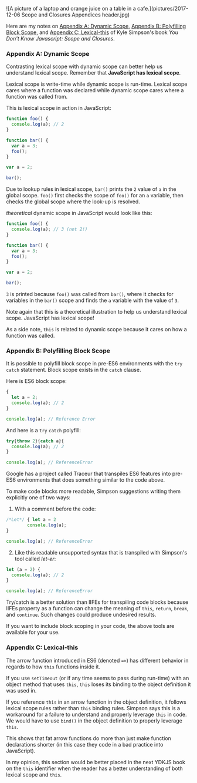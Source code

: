 ![A picture of a laptop and orange juice on a table in a cafe.](pictures/2017-12-06 Scope and Closures Appendices header.jpg)

Here are my notes on [Appendix A: Dynamic Scope](https://github.com/getify/You-Dont-Know-JS/blob/master/scope%20%26%20closures/apA.md), [Appendix B: Polyfilling Block Scope](https://github.com/getify/You-Dont-Know-JS/blob/master/scope%20%26%20closures/apB.md), and [Appendix C: Lexical-this](https://github.com/getify/You-Dont-Know-JS/blob/master/scope%20%26%20closures/apC.md) of Kyle Simpson's book  _You Don't Know Javascript: Scope and Closures_.

### Appendix A: Dynamic Scope

Contrasting lexical scope with dynamic scope can better help us understand lexical scope. Remember that **JavaScript has lexical scope**.

Lexical scope is write-time while dynamic scope is run-time. Lexical scope cares where a function was declared while dynamic scope cares where a function was called from.

This is lexical scope in action in JavaScript:

```javascript
function foo() {
  console.log(a); // 2
}

function bar() {
  var a = 3;
  foo();
}

var a = 2;

bar();
```

Due to lookup rules in lexical scope, `bar()` prints the `2` value of `a` in the global scope. `foo()` first checks the scope of `foo()` for an `a` variable, then checks the global scope where the look-up is resolved.

_theoretical_ dynamic scope in JavaScript would look like this:

```javascript
function foo() {
  console.log(a); // 3 (not 2!)
}

function bar() {
  var a = 3;
  foo();
}

var a = 2;

bar();
```

`3` is printed because `foo()` was called from `bar()`, where it checks for variables in the `bar()` scope and finds the `a` variable with the value of `3`.

Note again that this is a theoretical illustration to help us understand lexical scope. JavaScript has lexical scope!

As a side note, `this` is related to dynamic scope because it cares on how a function was called.

### Appendix B: Polyfilling Block Scope

It is possible to polyfill block scope in pre-ES6 environments with the `try` `catch` statement. Block scope exists in the `catch` clause.

Here is ES6 block scope:

```javascript
{
  let a = 2;
  console.log(a); // 2
}

console.log(a); // Reference Error
```

And here is a `try` `catch` polyfill:

```javascript
try{throw 2}{catch a}{
  console.log(a); // 2
}

console.log(a); // ReferenceError
```

Google has a project called Traceur that transpiles ES6 features into pre-ES6 environments that does something similar to the code above.

To make code blocks more readable, Simpson suggestions writing them explicitly one of two ways:

1) With a comment before the code:

```javascript
/*Let*/ { let a = 2
        console.log(a);
}

console.log(a); // ReferenceError
```

2) Like this readable unsupported syntax that is transpiled with Simpson's tool called _let-er_:

```javascript
let (a = 2) {
  console.log(a); // 2
}

console.log(a); // ReferenceError
```

Try/catch is a better solution than IIFEs for transpiling code blocks because IIFEs property as a function can change the meaning of `this`, `return`, `break`, and `continue`. Such changes could produce undesired results.

If you want to include block scoping in your code, the above tools are available for your use.

### Appendix C: Lexical-this

The arrow function introduced in ES6 (denoted `=>`) has different behavior in regards to how `this` functions inside it.

If you use `setTimeout` (or if any time seems to pass during run-time) with an object method that uses `this`, `this` loses its binding to the object definition it was used in.

If you reference `this` in an arrow function in the object definition, it follows lexical scope rules rather than `this` binding rules. Simpson says this is a workaround for a failure to understand and properly leverage `this` in code. We would have to use `bind()` in the object definition to properly leverage `this`.

This shows that fat arrow functions do more than just make function declarations shorter (in this case they code in a bad practice into JavaScript).

In my opinion, this section would be better placed in the next YDKJS book on the `this` identifier when the reader has a better understanding of both lexical scope and `this`.